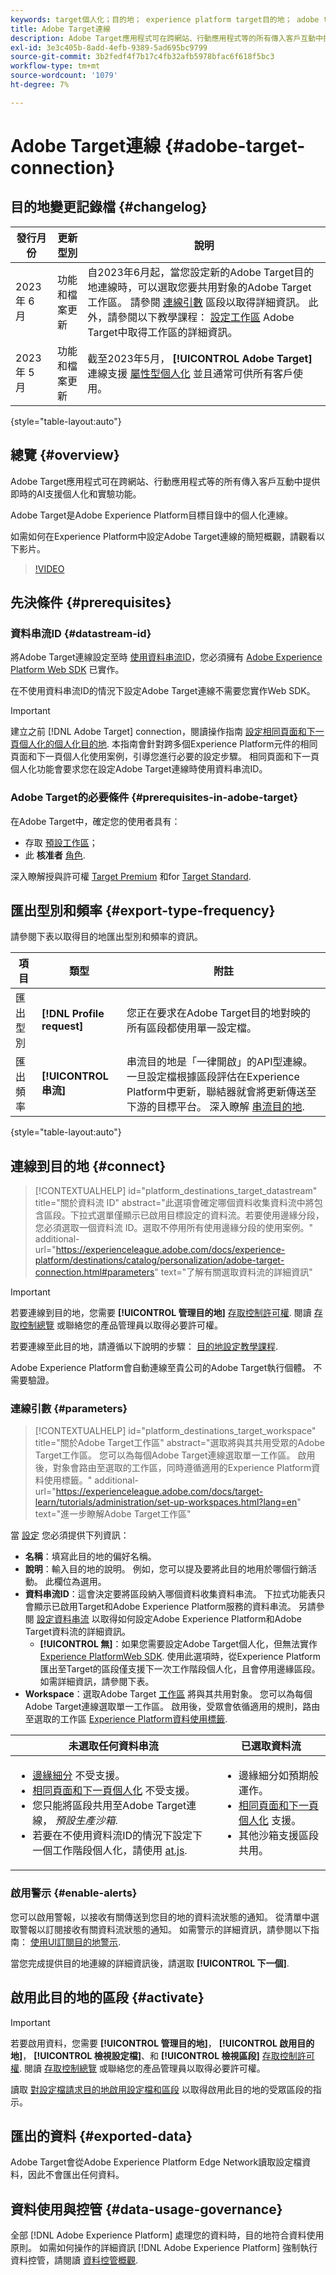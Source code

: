 ```yaml
---
keywords: target個人化；目的地； experience platform target目的地； adobe target目的地；
title: Adobe Target連線
description: Adobe Target應用程式可在跨網站、行動應用程式等的所有傳入客戶互動中提供即時的AI支援個人化和實驗功能。
exl-id: 3e3c405b-8add-4efb-9389-5ad695bc9799
source-git-commit: 3b2fedf4f7b17c4fb32afb5978bfac6f618f5bc3
workflow-type: tm+mt
source-wordcount: '1079'
ht-degree: 7%

---
```


# Adobe Target連線 {#adobe-target-connection}

## 目的地變更記錄檔 {#changelog}

| 發行月份 | 更新型別 | 說明 |
|---|---|---|
| 2023 年 6 月 | 功能和檔案更新 | 自2023年6月起，當您設定新的Adobe Target目的地連線時，可以選取您要共用對象的Adobe Target工作區。 請參閱 [連線引數](#parameters) 區段以取得詳細資訊。 此外，請參閱以下教學課程： [設定工作區](https://experienceleague.adobe.com/docs/target-learn/tutorials/administration/set-up-workspaces.html?lang=en) Adobe Target中取得工作區的詳細資訊。 |
| 2023 年 5 月 | 功能和檔案更新 | 截至2023年5月， **[!UICONTROL Adobe Target]** 連線支援 [屬性型個人化](../../ui/activate-edge-personalization-destinations.md#map-attributes) 並且通常可供所有客戶使用。 |

{style="table-layout:auto"}

## 總覽 {#overview}

Adobe Target應用程式可在跨網站、行動應用程式等的所有傳入客戶互動中提供即時的AI支援個人化和實驗功能。

Adobe Target是Adobe Experience Platform目標目錄中的個人化連線。

如需如何在Experience Platform中設定Adobe Target連線的簡短概觀，請觀看以下影片。

>[!VIDEO](https://video.tv.adobe.com/v/3418799/?quality=12&learn=on)

## 先決條件 {#prerequisites}

### 資料串流ID {#datastream-id}

將Adobe Target連線設定至時 [使用資料串流ID](#parameters)，您必須擁有 [Adobe Experience Platform Web SDK](../../../edge/home.md) 已實作。

在不使用資料串流ID的情況下設定Adobe Target連線不需要您實作Web SDK。

>[!IMPORTANT]
>
>建立之前 [!DNL Adobe Target] connection，閱讀操作指南 [設定相同頁面和下一頁個人化的個人化目的地](../../ui/activate-edge-personalization-destinations.md). 本指南會針對跨多個Experience Platform元件的相同頁面和下一頁個人化使用案例，引導您進行必要的設定步驟。 相同頁面和下一頁個人化功能會要求您在設定Adobe Target連線時使用資料串流ID。

### Adobe Target的必要條件 {#prerequisites-in-adobe-target}

在Adobe Target中，確定您的使用者具有：

* 存取 [預設工作區](https://experienceleague.adobe.com/docs/target/using/administer/manage-users/enterprise/property-channel.html?lang=en#default-workspace)；
* 此 **核准者** [角色](https://experienceleague.adobe.com/docs/target/using/administer/manage-users/enterprise/property-channel.html?lang=en#roles-and-permissions).

深入瞭解授與許可權 [Target Premium](https://experienceleague.adobe.com/docs/target/using/administer/manage-users/enterprise/properties-overview.html?lang=en#section_8C425E43E5DD4111BBFC734A2B7ABC80) 和for [Target Standard](https://experienceleague.adobe.com/docs/target/using/administer/manage-users/users/user-management.html?lang=en#roles-permissions).

## 匯出型別和頻率 {#export-type-frequency}

請參閱下表以取得目的地匯出型別和頻率的資訊。

| 項目 | 類型 | 附註 |
---------|----------|---------|
| 匯出型別 | **[!DNL Profile request]** | 您正在要求在Adobe Target目的地對映的所有區段都使用單一設定檔。 |
| 匯出頻率 | **[!UICONTROL 串流]** | 串流目的地是「一律開啟」的API型連線。 一旦設定檔根據區段評估在Experience Platform中更新，聯結器就會將更新傳送至下游的目標平台。 深入瞭解 [串流目的地](/help/destinations/destination-types.md#streaming-destinations). |

{style="table-layout:auto"}

## 連線到目的地 {#connect}

>[!CONTEXTUALHELP]
>id="platform_destinations_target_datastream"
>title="關於資料流 ID"
>abstract="此選項會確定哪個資料收集資料流中將包含區段。下拉式選單僅顯示已啟用目標設定的資料流。若要使用邊緣分段，您必須選取一個資料流 ID。選取不停用所有使用邊緣分段的使用案例。"
>additional-url="https://experienceleague.adobe.com/docs/experience-platform/destinations/catalog/personalization/adobe-target-connection.html#parameters" text="了解有關選取資料流的詳細資訊"

>[!IMPORTANT]
> 
>若要連線到目的地，您需要 **[!UICONTROL 管理目的地]** [存取控制許可權](/help/access-control/home.md#permissions). 閱讀 [存取控制總覽](/help/access-control/ui/overview.md) 或聯絡您的產品管理員以取得必要許可權。

若要連線至此目的地，請遵循以下說明的步驟： [目的地設定教學課程](../../ui/connect-destination.md).

Adobe Experience Platform會自動連線至貴公司的Adobe Target執行個體。 不需要驗證。

### 連線引數 {#parameters}

>[!CONTEXTUALHELP]
>id="platform_destinations_target_workspace"
>title="關於Adobe Target工作區"
>abstract="選取將與其共用受眾的Adobe Target工作區。 您可以為每個Adobe Target連線選取單一工作區。 啟用後，對象會路由至選取的工作區，同時遵循適用的Experience Platform資料使用標籤。"
>additional-url="https://experienceleague.adobe.com/docs/target-learn/tutorials/administration/set-up-workspaces.html?lang=en" text="進一步瞭解Adobe Target工作區"

當 [設定](../../ui/connect-destination.md) 您必須提供下列資訊：

* **名稱**：填寫此目的地的偏好名稱。
* **說明**：輸入目的地的說明。 例如，您可以提及要將此目的地用於哪個行銷活動。 此欄位為選用。
* **資料串流ID**：這會決定要將區段納入哪個資料收集資料串流。 下拉式功能表只會顯示已啟用Target和Adobe Experience Platform服務的資料串流。 另請參閱 [設定資料串流](../../../edge/datastreams/configure.md#aep) 以取得如何設定Adobe Experience Platform和Adobe Target資料流的詳細資訊。
   * **[!UICONTROL 無]**：如果您需要設定Adobe Target個人化，但無法實作 [Experience PlatformWeb SDK](../../../edge/home.md). 使用此選項時，從Experience Platform匯出至Target的區段僅支援下一次工作階段個人化，且會停用邊緣區段。 如需詳細資訊，請參閱下表。
* **Workspace**：選取Adobe Target [工作區](https://experienceleague.adobe.com/docs/target-learn/tutorials/administration/set-up-workspaces.html?lang=en) 將與其共用對象。 您可以為每個Adobe Target連線選取單一工作區。 啟用後，受眾會依循適用的規則，路由至選取的工作區 [Experience Platform資料使用標籤](../../../data-governance/labels/overview.md).

| 未選取任何資料串流 | 已選取資料流 |
|---|---|
| <ul><li>[邊緣細分](../../../segmentation/ui/edge-segmentation.md) 不受支援。</li><li>[相同頁面和下一頁個人化](../../ui/activate-edge-personalization-destinations.md) 不受支援。</li><li>您只能將區段共用至Adobe Target連線， *預設生產沙箱*.</li><li>若要在不使用資料流ID的情況下設定下一個工作階段個人化，請使用 [at.js](https://experienceleague.adobe.com/docs/target/using/implement-target/client-side/at-js-implementation/at-js/how-atjs-works.html?lang=en).</li></ul> | <ul><li>邊緣細分如預期般運作。</li><li>[相同頁面和下一頁個人化](../../ui/activate-edge-personalization-destinations.md) 支援。</li><li>其他沙箱支援區段共用。</li></ul> |

### 啟用警示 {#enable-alerts}

您可以啟用警報，以接收有關傳送到您目的地的資料流狀態的通知。 從清單中選取警報以訂閱接收有關資料流狀態的通知。 如需警示的詳細資訊，請參閱以下指南： [使用UI訂閱目的地警示](../../ui/alerts.md).

當您完成提供目的地連線的詳細資訊後，請選取 **[!UICONTROL 下一個]**.

## 啟用此目的地的區段 {#activate}

>[!IMPORTANT]
> 
>若要啟用資料，您需要 **[!UICONTROL 管理目的地]**， **[!UICONTROL 啟用目的地]**， **[!UICONTROL 檢視設定檔]**、和 **[!UICONTROL 檢視區段]** [存取控制許可權](/help/access-control/home.md#permissions). 閱讀 [存取控制總覽](/help/access-control/ui/overview.md) 或聯絡您的產品管理員以取得必要許可權。

讀取 [對設定檔請求目的地啟用設定檔和區段](../../ui/activate-edge-personalization-destinations.md) 以取得啟用此目的地的受眾區段的指示。

## 匯出的資料 {#exported-data}

Adobe Target會從Adobe Experience Platform Edge Network讀取設定檔資料，因此不會匯出任何資料。

## 資料使用與控管 {#data-usage-governance}

全部 [!DNL Adobe Experience Platform] 處理您的資料時，目的地符合資料使用原則。 如需如何操作的詳細資訊 [!DNL Adobe Experience Platform] 強制執行資料控管，請閱讀 [資料控管概觀](https://experienceleague.adobe.com/docs/experience-platform/data-governance/home.html?lang=zh-Hant).
